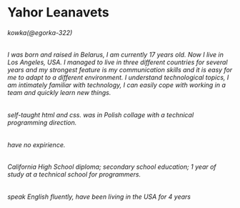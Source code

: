 # Yahor Leanavets
###### kowka(@egorka-322)
###### I was born and raised in Belarus, I am currently 17 years old. Now I live in Los Angeles, USA. I managed to live in three different countries for several years and my strongest feature is my communication skills and it is easy for me to adapt to a different environment. I understand technological topics, I am intimately familiar with technology, I can easily cope with working in a team and quickly learn new things.
###### self-taught html and css. was in Polish collage with a technical programming direction.
###### have no expirience.
###### California High School diploma; secondary school education; 1 year of study at a technical school for programmers.
###### speak English fluently, have been living in the USA for 4 years
